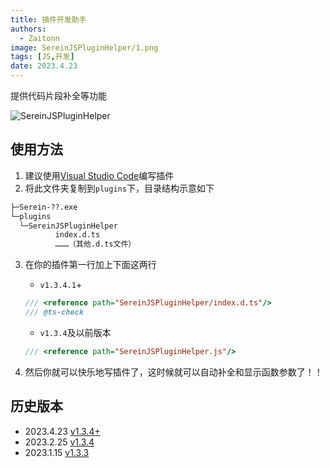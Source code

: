 ```yaml
---
title: 插件开发助手
authors: 
  - Zaitonn
image: SereinJSPluginHelper/1.png
tags: [JS,开发]
date: 2023.4.23
---
```


提供代码片段补全等功能

<!--truncate-->

![SereinJSPluginHelper](/img/SereinJSPluginHelper/1.png)

## 使用方法

1. 建议使用[Visual Studio Code](https://code.visualstudio.com/)编写插件
2. 将此文件夹复制到`plugins`下，目录结构示意如下

  ```txt
  ├─Serein-??.exe
  └─plugins
    └─SereinJSPluginHelper
            index.d.ts
            ………（其他.d.ts文件）
  ```

3. 在你的插件第一行加上下面这两行
     - `v1.3.4.1`+

      ```js
      /// <reference path="SereinJSPluginHelper/index.d.ts"/>
      /// @ts-check
      ```
     - `v1.3.4`及以前版本
      ```js
      /// <reference path="SereinJSPluginHelper.js"/>
      ```

4. 然后你就可以快乐地写插件了，这时候就可以自动补全和显示函数参数了！！

## 历史版本

- 2023.4.23 [v1.3.4+](https://github.com/Zaitonn/Serein-Docs/releases/tag/SereinJSPluginHelper)
- 2023.2.25 [v1.3.4](https://download.serein.cc/https://raw.githubusercontent.com/Zaitonn/Serein-Docs/5bf23e0c3666087a1faca1ada4064781b9d50c20/JS/SereinJSPluginHelper/v1.3.4/SereinJSPluginHelper.js?download)
- 2023.1.15 [v1.3.3](https://download.serein.cc/https://raw.githubusercontent.com/Zaitonn/Serein-Docs/5bf23e0c3666087a1faca1ada4064781b9d50c20/JS/SereinJSPluginHelper/v1.3.3/SereinJSPluginHelper.js?download)
